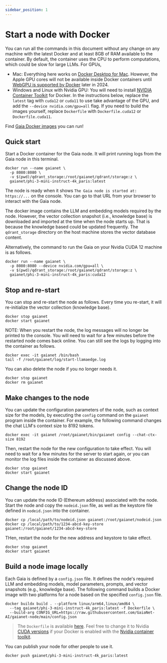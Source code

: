 ```yaml
---
sidebar_position: 1
---
```


# Start a node with Docker

You can run all the commands in this document without any change on any machine with the latest Docker and at least 8GB of RAM available to the container.
By default, the container uses the CPU to perform computations, which could be slow for large LLMs. For GPUs,

* Mac: Everything here works on [Docker Desktop for Mac](https://docs.docker.com/desktop/install/mac-install/). However, the Apple GPU cores will not be available inside Docker containers until [WebGPU is supported by Docker](https://github.com/LlamaEdge/LlamaEdge/blob/main/docker/webgpu.md) later in 2024.
* Windows and Linux with Nvidia GPU: You will need to install [NVIDIA Container Toolkit](https://docs.nvidia.com/datacenter/cloud-native/container-toolkit/latest/install-guide.html#installation) for Docker. In the instructions below, replace the `latest` tag with `cuda12` or `cuda11` to use take advantage of the GPU, and add the `--device nvidia.com/gpu=all` flag. If you need to build the images yourself, replace `Dockerfile` with `Dockerfile.cuda12` or `Dockerfile.cuda11`.

Find [Gaia Docker images](https://hub.docker.com/?namespace=gaianet) you can run!

## Quick start

Start a Docker container for the Gaia node. It will print running logs from the Gaia node in this terminal. 

```
docker run --name gaianet \
  -p 8080:8080 \
  -v $(pwd)/qdrant_storage:/root/gaianet/qdrant/storage:z \
  gaianet/phi-3-mini-instruct-4k_paris:latest
```

The node is ready when it shows `The Gaia node is started at: https://...` on the console.
You can go to that URL from your browser to interact with the Gaia node.

The docker image contains the LLM and embedding models required by the node. However, the vector
collection snapshot (i.e., knowledge base) is downloaded and imported at the time when the node
starts up. That is because the knowledge based could be updated frequently. The `qdrant_storage`
directory on the host machine stores the vector database content.

Alternatively, the command to run the Gaia on your Nvidia CUDA 12 machine is as follows.

```
docker run --name gaianet \
  -p 8080:8080 --device nvidia.com/gpu=all \
  -v $(pwd)/qdrant_storage:/root/gaianet/qdrant/storage:z \
  gaianet/phi-3-mini-instruct-4k_paris:cuda12
```

## Stop and re-start

You can stop and re-start the node as follows. Every time you re-start, it will re-initialize the vector
collection (knowledge base).

```
docker stop gaianet
docker start gaianet
```

NOTE: When you restart the node, the log messages will no longer be printed to the console.
You will need to wait for a few minutes before the restarted node comes back online. You can still see
the logs by logging into the container as follows.

```
docker exec -it gaianet /bin/bash
tail -f /root/gaianet/log/start-llamaedge.log
```

You can also delete the node if you no longer needs it.

```
docker stop gaianet
docker rm gaianet
```

## Make changes to the node

You can update the configuration parameters of the node, such as context size for the models, by
executing the `config` command on the `gaianet` program inside the container.
For example, the following command changes the chat LLM's context size to 8192 tokens.

```
docker exec -it gaianet /root/gaianet/bin/gaianet config --chat-ctx-size 8192
```

Then, restart the node for the new configuration to take effect.
You will need to wait for a few minutes for the server to start again, or you can monitor
the log files inside the container as discussed above.

```
docker stop gaianet
docker start gaianet
```

## Change the node ID

You can update the node ID (Ethereum address) associated with the node. Start the node and copy the `nodeid.json`
file, as well as the keystore file defined in `nodeid.json` into the container.

```
docker cp /local/path/to/nodeid.json gaianet:/root/gaianet/nodeid.json
docker cp /local/path/to/1234-abcd-key-store gaianet:/root/gaianet/1234-abcd-key-store
```

THen, restart the node for the new address and keystore to take effect.

```
docker stop gaianet
docker start gaianet
```

## Build a node image locally

Each Gaia is defined by a `config.json` file. It defines the node's required
LLM and embedding models, model parameters,
prompts, and vector snapshots (e.g., knowledge base). 
The following command builds a Docker image with two platforms 
for a node based on the specified `config.json` file. 

```
docker buildx build . --platform linux/arm64,linux/amd64 \
  --tag gaianet/phi-3-mini-instruct-4k_paris:latest -f Dockerfile \
  --build-arg CONFIG_URL=https://raw.githubusercontent.com/GaiaNet-AI/gaianet-node/main/config.json
```

> The `Dockerfile` is available [here](https://raw.githubusercontent.com/GaiaNet-AI/gaianet-node/main/docker/Dockerfile). Feel free to change it to Nvidia [CUDA versions](https://raw.githubusercontent.com/GaiaNet-AI/gaianet-node/main/docker/Dockerfile.cuda12) if your Docker is enabled with the [Nvidia container toolkit](https://docs.nvidia.com/datacenter/cloud-native/container-toolkit/latest/install-guide.html).

You can publish your node for other people to use it.

```
docker push gaianet/phi-3-mini-instruct-4k_paris:latest
```